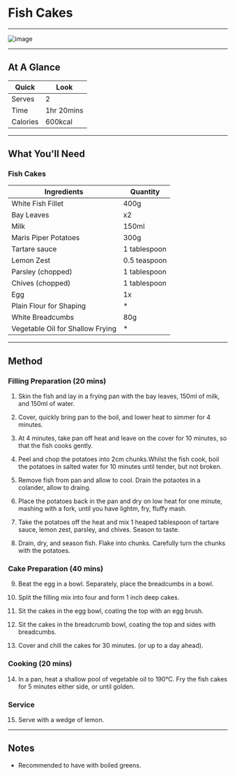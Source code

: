 # Fish Cakes

---

![image](https://drive.google.com/uc?export=view&id=1BL9RW5oGs2wHySr5JLzECkiR2XaQnB-C)

---

## At A Glance

Quick | Look
-- | --
Serves | 2
Time | 1hr 20mins
Calories | 600kcal

---

## What You'll Need

### **Fish Cakes**

Ingredients | Quantity
-- | --
White Fish Fillet | 400g
Bay Leaves | x2
Milk | 150ml
Maris Piper Potatoes | 300g
Tartare sauce | 1 tablespoon
Lemon Zest | 0.5 teaspoon
Parsley (chopped) | 1 tablespoon
Chives (chopped) | 1 tablespoon
Egg | 1x
Plain Flour for Shaping | *
White Breadcumbs | 80g
Vegetable Oil for Shallow Frying | *

---

## Method

### **Filling Preparation (20 mins)**

1. Skin the fish and lay in a frying pan with the bay leaves, 150ml of milk, and 150ml of water.

2. Cover, quickly bring pan to the boil, and lower heat to simmer for 4 minutes.

3. At 4 minutes, take pan off heat and leave on the cover for 10 minutes, so that the fish cooks gently.

4. Peel and chop the potatoes into 2cm chunks.Whilst the fish cook, boil the potatoes in salted water for 10 minutes until tender, but not broken.

5. Remove fish from pan and allow to cool. Drain the potaotes in a colander, allow to draing.

6. Place the potatoes back in the pan and dry on low heat for one minute, mashing with a fork, until you have lightm, fry, fluffy mash.

7. Take the potatoes off the heat and mix 1 heaped tablespoon of tartare sauce, lemon zest, parsley, and chives. Season to taste.

8. Drain, dry, and season fish. Flake into chunks. Carefully turn the chunks with the potatoes.

### **Cake Preparation (40 mins)**

9. Beat the egg in a bowl. Separately, place the breadcumbs in a bowl.

10. Split the filling mix into four and form 1 inch deep cakes.

11. Sit the cakes in the egg bowl, coating the top with an egg brush.

12. Sit the cakes in the breadcrumb bowl, coating the top and sides with breadcumbs.

13. Cover and chill the cakes for 30 minutes. (or up to a day ahead).

### **Cooking (20 mins)**

14. In a pan, heat a shallow pool of vegetable oil to 190°C. Fry the fish cakes for 5 minutes either side, or until golden.

### **Service**

15. Serve with a wedge of lemon.

---

## Notes

- Recommended to have with boiled greens.